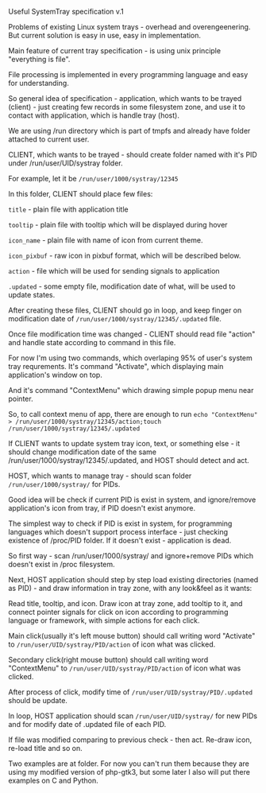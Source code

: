 Useful SystemTray specification v.1

Problems of existing Linux system trays - overhead and overengeenering.
But current solution is easy in use, easy in implementation.

Main feature of current tray specification - is using unix principle "everything is file". 

File processing is implemented in every programming language and easy for understanding.

So general idea of specification - application, which wants to be trayed (client) - just creating few records in some filesystem zone, and use it to contact with application, which is handle tray (host).

We are using /run directory which is part of tmpfs and already have folder attached to current user.

CLIENT, which wants to be trayed - should create folder named with it's PID under /run/user/UID/systray folder.

For example, let it be `/run/user/1000/systray/12345`

In this folder, CLIENT should place few files:

`title` - plain file with application title

`tooltip` - plain file with tooltip which will be displayed during hover

`icon_name` - plain file with name of icon from current theme.

`icon_pixbuf` - raw icon in pixbuf format, which will be described below.

`action` - file which will be used for sending signals to application

`.updated` - some empty file, modification date of what, will be used to update states.

After creating these files, CLIENT should go in loop, and keep finger on modification date of `/run/user/1000/systray/12345/.updated` file.

Once file modification time was changed - CLIENT should read file "action" and handle state according to command in this file.

For now I'm using two commands, which overlaping 95% of user's system tray requrements. It's command "Activate", which displaying main application's window on top.

And it's command "ContextMenu" which drawing simple popup menu near pointer.

So, to call context menu of app, there are enough to run `echo "ContextMenu" > /run/user/1000/systray/12345/action;touch /run/user/1000/systray/12345/.updated`

If CLIENT wants to update system tray icon, text, or something else - it should change modification date of the same /run/user/1000/systray/12345/.updated, and HOST should detect and act.

HOST, which wants to manage tray - should scan folder `/run/user/1000/systray/` for PIDs.

Good idea will be check if current PID is exist in system, and ignore/remove application's icon from tray, if PID doesn't exist anymore.

The simplest way to check if PID is exist in system, for programming languages which doesn't support process interface - just checking existence of /proc/PID folder. If it doesn't exist - application is dead.

So first way - scan /run/user/1000/systray/ and ignore+remove PIDs which doesn't exist in /proc filesystem.

Next, HOST application should step by step load existing directories (named as PID) - and draw information in tray zone, with any look&feel as it wants:

Read title, tooltip, and icon. Draw icon at tray zone, add tooltip to it, and connect pointer signals for click on icon according to programming language or framework, with simple actions for each click.

Main click(usually it's left mouse button) should call writing word "Activate" to `/run/user/UID/systray/PID/action` of icon what was clicked.

Secondary click(right mouse button) should call writing word "ContextMenu" to `/run/user/UID/systray/PID/action` of icon what was clicked.

After process of click, modify time of `/run/user/UID/systray/PID/.updated` should be update.

In loop, HOST application should scan `/run/user/UID/systray/` for new PIDs and for modify date of .updated file of each PID.

If file was modified comparing to previous check - then act. Re-draw icon, re-load title and so on.

Two examples are at folder. For now you can't run them because they are using my modified version of php-gtk3, but some later I also will put there examples on C and Python.
